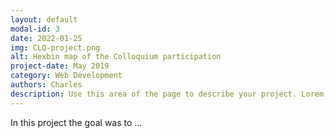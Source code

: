 ```yaml
---
layout: default
modal-id: 3
date: 2022-01-25
img: CLQ-project.png
alt: Hexbin map of the Colloquium participation
project-date: May 2019
category: Web Development
authors: Charles
description: Use this area of the page to describe your project. Lorem ipsum dolor sit amet, consectetur adipisicing elit. Mollitia neque assumenda ipsam nihil, molestias magnam, recusandae quos quis inventore quisquam velit asperiores, vitae? Reprehenderit soluta, eos quod consequuntur itaque. Nam.
---
```


In this project the goal was to ...
